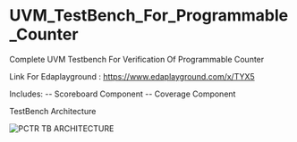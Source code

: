 # UVM_TestBench_For_Programmable_Counter
Complete UVM Testbench For Verification Of Programmable Counter

Link For Edaplayground : https://www.edaplayground.com/x/TYX5 

Includes:
-- Scoreboard Component
-- Coverage Component

TestBench Architecture


![PCTR TB ARCHITECTURE](https://user-images.githubusercontent.com/82656806/116969807-83403700-acd4-11eb-9937-88af7e0dbcb7.png)
